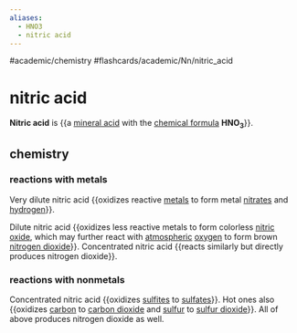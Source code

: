 ```yaml
---
aliases:
  - HNO3
  - nitric acid
---
```


#academic/chemistry #flashcards/academic/Nn/nitric_acid

# nitric acid

__Nitric acid__ is {{a [mineral acid](mineral%20acid.md) with the [chemical formula](chemical%20formula.md) __HNO<sub>3</sub>__}}. <!--SR:!2023-05-08,24,270-->

## chemistry

### reactions with metals

Very dilute nitric acid {{oxidizes reactive [metals](metal.md) to form metal [nitrates](nitrate.md) and [hydrogen](hydrogen.md)}}. <!--SR:!2023-04-25,15,250-->

Dilute nitric acid {{oxidizes less reactive metals to form colorless [nitric oxide](nitric%20oxide.md), which may further react with [atmospheric](atmosphere%20of%20Earth.md) [oxygen](oxygen.md) to form brown [nitrogen dioxide](nitrogen%20dioxide.md)}}. Concentrated nitric acid {{reacts similarly but directly produces nitrogen dioxide}}. <!--SR:!2023-04-18,13,270!2023-04-23,17,290-->

### reactions with nonmetals

Concentrated nitric acid {{oxidizes [sulfites](sulfite.md) to [sulfates](sulfate.md)}}. Hot ones also {{oxidizes [carbon](carbon.md) to [carbon dioxide](carbon%20dioxide.md) and [sulfur](sulfur.md) to [sulfur dioxide](sulfur%20dioxide.md)}}. All of above produces nitrogen dioxide as well. <!--SR:!2023-04-17,11,270!2023-04-17,12,270-->
